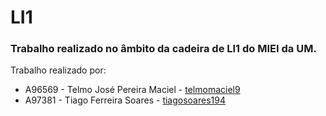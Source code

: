 # LI1

### Trabalho realizado no âmbito da cadeira de LI1 do MIEI da UM.

<p>Trabalho realizado por:</p>

<ul>
    <li>A96569 - Telmo José Pereira Maciel -  <a href="https://github.com/telmomaciel9">telmomaciel9</a></li>
    <li>A97381 - Tiago Ferreira Soares - <a href ="https://github.com/tiagosoares194">tiagosoares194</a></li>
</ul>
